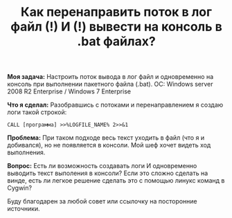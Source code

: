 ﻿---
title: "Как перенаправить поток в лог файл (!) И (!) вывести на консоль в .bat файлах?"
se.owner.user_id: 230912
se.owner.display_name: "Predicate"
se.owner.link: "https://ru.stackoverflow.com/users/230912/predicate"
se.link: "https://ru.stackoverflow.com/questions/642759/%d0%9a%d0%b0%d0%ba-%d0%bf%d0%b5%d1%80%d0%b5%d0%bd%d0%b0%d0%bf%d1%80%d0%b0%d0%b2%d0%b8%d1%82%d1%8c-%d0%bf%d0%be%d1%82%d0%be%d0%ba-%d0%b2-%d0%bb%d0%be%d0%b3-%d1%84%d0%b0%d0%b9%d0%bb-%d0%98-%d0%b2%d1%8b%d0%b2%d0%b5%d1%81%d1%82%d0%b8-%d0%bd%d0%b0-%d0%ba%d0%be%d0%bd%d1%81%d0%be%d0%bb%d1%8c-%d0%b2-bat-%d1%84%d0%b0%d0%b9%d0%bb%d0%b0%d1%85"
se.question_id: 642759
se.post_type: question
se.score: 2
---
<p><strong>Моя задача:</strong> Настроить поток вывода в лог файл и одновременно на консоль при выполнении пакетного файла (.bat). ОС: Windows server 2008 R2 Enterprise / Windows 7 Enterprise</p>

<p><strong>Что я сделал:</strong> Разобравшись с потоками и перенаправлением я создаю логи такой строкой: </p>

<pre><code>CALL [программа] &gt;&gt;%LOGFILE_NAME% 2&gt;&gt;&amp;1
</code></pre>

<p><strong>Проблема:</strong> При таком подходе весь текст уходить в файл (что я и добивался), но не появляется в консоли. Мой шеф хочет видеть ход выполнения.</p>

<p><strong>Вопрос:</strong> Есть ли возможность создавать логи И одновременно выводить текст выполения в консоли?
Если это сложно сделать на винде, есть ли легкое решение сделать это с помощью линукс команд в Cygwin?</p>

<p>Буду благодарен за любой совет или ссылочку на посторонние источники.</p>

